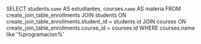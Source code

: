 SELECT
students.`name` AS estudiantes,
courses.`name` AS materia
FROM
create_join_table_enrollments
JOIN students
ON create_join_table_enrollments.student_id = students.id 
JOIN courses
ON create_join_table_enrollments.course_id = courses.id
WHERE
courses.name like '%programacion%'
